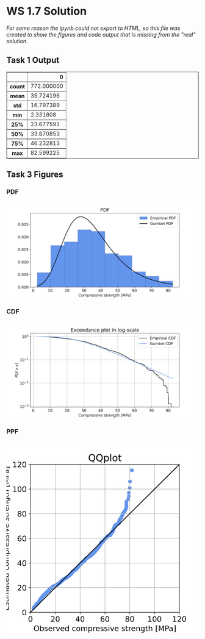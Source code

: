 # WS 1.7 Solution

_For some reason the ipynb could not export to HTML, so this file was created to show the figures and code output that is missing from the "real" solution._

## Task 1 Output

<div>
<style scoped>
    .dataframe tbody tr th:only-of-type {
        vertical-align: middle;
    }

    .dataframe tbody tr th {
        vertical-align: top;
    }

    .dataframe thead th {
        text-align: right;
    }
</style>
<table border="1" class="dataframe">
  <thead>
    <tr style="text-align: right;">
      <th></th>
      <th>0</th>
    </tr>
  </thead>
  <tbody>
    <tr>
      <th>count</th>
      <td>772.000000</td>
    </tr>
    <tr>
      <th>mean</th>
      <td>35.724196</td>
    </tr>
    <tr>
      <th>std</th>
      <td>16.797389</td>
    </tr>
    <tr>
      <th>min</th>
      <td>2.331808</td>
    </tr>
    <tr>
      <th>25%</th>
      <td>23.677591</td>
    </tr>
    <tr>
      <th>50%</th>
      <td>33.870853</td>
    </tr>
    <tr>
      <th>75%</th>
      <td>46.232813</td>
    </tr>
    <tr>
      <th>max</th>
      <td>82.599225</td>
    </tr>
  </tbody>
</table>
</div>

## Task 3 Figures

### PDF

![PDF](./pdf.svg)

### CDF

![CDF](./cdf.svg)

### PPF

![PPF](./ppf.svg)